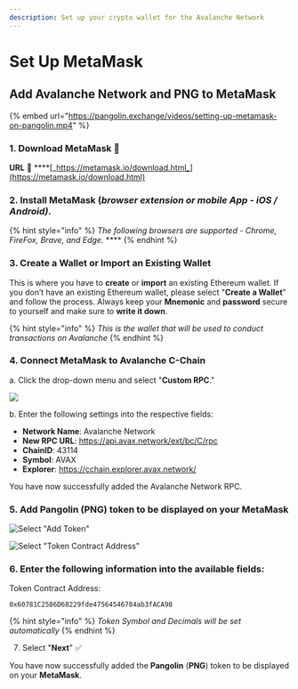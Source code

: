 ```yaml
---
description: Set up your crypto wallet for the Avalanche Network
---
```


# Set Up MetaMask

## Add **Avalanche Network** and **PNG** to **MetaMask**

{% embed url="https://pangolin.exchange/videos/setting-up-metamask-on-pangolin.mp4" %}

### **1. Download MetaMask** 🦊 

**URL** 🔽  ****[_https://metamask.io/download.html_](https://metamask.io/download.html)

### 2. Install **MetaMask \(**_browser extension or mobile App - iOS / Android\)._ 

{% hint style="info" %}
_The following browsers are supported - Chrome, FireFox, Brave, and Edge._ ****
{% endhint %}

### **3. Create a Wallet or Import an Existing Wallet**

This is where you have to **create** or **import** an existing Ethereum wallet. If you don’t have an existing Ethereum wallet, please select "**Create a Wallet**" and follow the process. Always keep your **Mnemonic** and **password** secure to yourself and make sure to **write it down**.

{% hint style="info" %}
_This is the wallet that will be used to conduct transactions on Avalanche_
{% endhint %}

### **4. Connect MetaMask to Avalanche C-Chain**

a. Click the drop-down menu and select "**Custom RPC**."

![](https://gblobscdn.gitbook.com/assets%2F-Mi3HEoRCT6o5-M8yhBO%2F-Mi3HTJ5QjEGlhwVrIl2%2F-Mi3eF4VUiMkymJSscUt%2F2.png?alt=media&token=c953aff6-00f0-4855-bc04-e53a1099a63b)

b. Enter the following settings into the respective fields:

* **Network Name**: Avalanche Network
* **New RPC URL**: https://api.avax.network/ext/bc/C/rpc
* **ChainID**: 43114
* **Symbol**: AVAX
* **Explorer**: https://cchain.explorer.avax.network/

You have now successfully added the Avalanche Network RPC.

### **5. Add Pangolin \(PNG\) token to be displayed on your MetaMask**

![Select &quot;Add Token&quot;](https://gblobscdn.gitbook.com/assets%2F-Mi3HEoRCT6o5-M8yhBO%2F-Mi3nbX-FszFjls6QUlK%2F-Mi3rPCBRV7Q1ND4Yozl%2F3.png?alt=media&token=2763a3e6-6a51-4fc1-a8a0-49f53e9bc9ea)

![Select &quot;Token Contract Address&quot;](https://gblobscdn.gitbook.com/assets%2F-Mi3HEoRCT6o5-M8yhBO%2F-Mi3nbX-FszFjls6QUlK%2F-Mi3rcinV9PqDLYfCkT2%2F4.png?alt=media&token=2fb4219c-ab0f-4c4a-ad21-3999a9079073)

### 6. Enter the following information into the available fields:

Token Contract Address: 

```text
0x60781C2586D68229fde47564546784ab3fACA98
```

{% hint style="info" %}
_Token Symbol and Decimals will be set automatically_
{% endhint %}

7. Select "**Next**" ✅ 

You have now successfully added the **Pangolin** \(**PNG**\) token to be displayed on your **MetaMask**.

